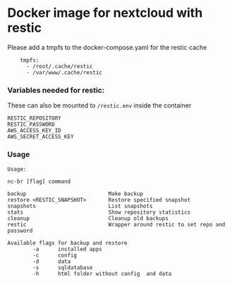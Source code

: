 # Docker image for nextcloud with restic

Please add a tmpfs to the docker-compose.yaml for the restic cache

```
    tmpfs:
      - /root/.cache/restic
      - /var/www/.cache/restic
```


### Variables needed for restic:

These can also be mounted to `/restic.env` inside the container

```
RESTIC_REPOSITORY
RESTIC_PASSWORD
AWS_ACCESS_KEY_ID
AWS_SECRET_ACCESS_KEY
```


### Usage

```
Usage:

nc-br [flag] command

backup                          Make backup
restore <RESTIC_SNAPSHOT>       Restore specified snapshot
snapshots                       List snapshots
stats                           Show repository statistics
cleanup                         Cleanup old backups
restic                          Wrapper around restic to set repo and password

Available flags for backup and restore
        -a      installed apps
        -c      config
        -d      data
        -s      sqldatabase
        -h      html folder without config  and data
```
